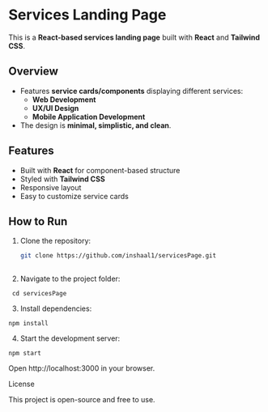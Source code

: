 # Services Landing Page

This is a **React-based services landing page** built with **React** and **Tailwind CSS**.

## Overview
- Features **service cards/components** displaying different services:
  - **Web Development**
  - **UX/UI Design**
  - **Mobile Application Development**
- The design is **minimal, simplistic, and clean**.

## Features

- Built with **React** for component-based structure
- Styled with **Tailwind CSS**
- Responsive layout
- Easy to customize service cards

## How to Run

1. Clone the repository:
   ```bash
   git clone https://github.com/inshaal1/servicesPage.git
  
2. Navigate to the project folder:

``` cd servicesPage```

3. Install dependencies:

```npm install```

4. Start the development server:

```npm start```

Open http://localhost:3000 in your browser.

License

This project is open-source and free to use.
